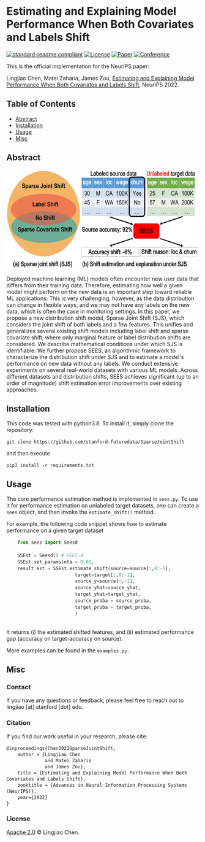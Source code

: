 # Estimating and Explaining Model Performance When Both Covariates and Labels Shift


[![standard-readme compliant](https://img.shields.io/badge/readme%20style-standard-brightgreen.svg?style=flat-square)](https://github.com/RichardLitt/standard-readme)
[![License](https://img.shields.io/badge/license-Apache%202-blue.svg)](LICENSE)
[![Paper](http://img.shields.io/badge/paper-arxiv.2209.08436-B31B1B.svg)](https://arxiv.org/abs/2209.08436)
[![Conference](http://img.shields.io/badge/NeurIPS-2022-4b44ce.svg)]()


This is the official implementation for the NeurIPS paper:

Lingjiao Chen, Matei Zaharia, James Zou, [Estimating and Explaining Model Performance When Both Covariates and Labels Shift](https://arxiv.org/abs/2006.07512), NeurIPS 2022.


## Table of Contents

- [Abstract](#Abstract)
- [Installation](#Installation)
- [Usage](#Usage)
- [Misc](#Misc)	

## Abstract

<div align="center"><img src="https://raw.githubusercontent.com/stanford-futuredata/SparseJointShift/main/img/SparseJointShift.png" height="260" width="630" ></div>

Deployed machine learning (ML) models often encounter new user data that differs from their training data. Therefore, estimating how well a given model might perform on the new data is an important step toward reliable ML applications. This is very challenging, however, as the data distribution can change in flexible ways, and we may not have any labels on the new data, which is often the case in monitoring settings. In this paper, we propose a new distribution shift model, Sparse Joint Shift (SJS), which considers the joint shift of both labels and a few features. This unifies and generalizes several existing shift models including label shift and sparse covariate shift, where only marginal feature or label distribution shifts are considered. We describe mathematical conditions under which SJS is identifiable. We further propose SEES, an algorithmic framework to characterize the distribution shift under SJS and to estimate a model's performance on new data without any labels. We conduct extensive experiments on several real-world datasets with various ML models. Across different datasets and distribution shifts, SEES achieves significant (up to an order of magnitude) shift estimation error improvements over existing approaches.

## Installation

This code was tested with python3.8. To install it, simply clone the repository: 


```
git clone https://github.com/stanford-futuredata/SparseJointShift
```

and then execute

```
pip3 install -r requirements.txt
```

## Usage

The core performance estimation method is implemented in ```sees.py```. To use it for performance estimation on unlabeled target datasets, one can create a ```sees``` object, and then invoke the ```estimate_shift()``` method.

For example, the following code snippet shows how to estimate performance on a given target dataset 


```python
    from sees import Seesd

    SSEst = Seesd() # SEES-d
    SSEst.set_params(eta = 0.01,                                                    				 kernel="BF")
    result_est = SSEst.estimate_shift(source=source[:,0:-1],
                         target=target[:,0:-1],
                         source_y=source[:,-1],
                         source_yhat=source_yhat,
                         target_yhat=target_yhat,
                         source_proba = source_proba,
                         target_proba = target_proba,
                         )



```
It returns (i) the estimated shifted features, and (ii) estimated performance gap (accuracy on target-accuracy on source).


More examples can be found in the ```examples.py```.

## Misc

### Contact

If you have any questions or feedback, please feel free to reach out to lingjiao [at] stanford [dot] edu.



### Citation 
If you find our work useful in your research, please cite:
```
@inproceedings{Chen2022SparseJointShift,
	author = {Lingjiao Chen
	          and Matei Zaharia
	          and James Zou},
	title = {Estimating and Explaining Model Performance When Both Covariates and Labels Shift},
	booktitle = {Advances in Neural Information Processing Systems (NeurIPS)},
	year={2022}
}
```
### License
[Apache 2.0](LICENSE) © Lingjiao Chen.
